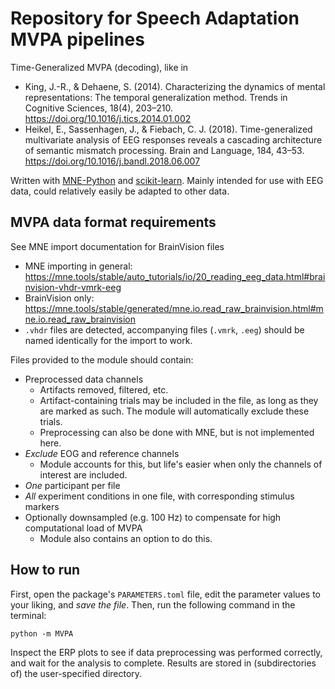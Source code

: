 # Repository for Speech Adaptation MVPA pipelines

Time-Generalized MVPA (decoding), like in
-  King, J.-R., & Dehaene, S. (2014). Characterizing the dynamics of mental representations: The temporal generalization method. Trends in Cognitive Sciences, 18(4), 203–210. https://doi.org/10.1016/j.tics.2014.01.002
- Heikel, E., Sassenhagen, J., & Fiebach, C. J. (2018). Time-generalized multivariate analysis of EEG responses reveals a cascading architecture of semantic mismatch processing. Brain and Language, 184, 43–53. https://doi.org/10.1016/j.bandl.2018.06.007

Written with [MNE-Python](https://mne.tools/stable/index.html "https://mne.tools/stable/index.html") and [scikit-learn](https://scikit-learn.org/stable/index.html "https://scikit-learn.org/stable/index.html"). Mainly intended for use with EEG data, could relatively easily be adapted to other data.

## MVPA data format requirements

See MNE import documentation for BrainVision files
- MNE importing in general: https://mne.tools/stable/auto_tutorials/io/20_reading_eeg_data.html#brainvision-vhdr-vmrk-eeg
- BrainVision only: https://mne.tools/stable/generated/mne.io.read_raw_brainvision.html#mne.io.read_raw_brainvision
- ```.vhdr``` files are detected, accompanying files (```.vmrk```, ```.eeg```) should be named identically for the import to work.

Files provided to the module should contain:
- Preprocessed data channels
  - Artifacts removed, filtered, etc.
  - Artifact-containing trials may be included in the file, as long as they are marked as such. The module will automatically exclude these trials.
  - Preprocessing can also be done with MNE, but is not implemented here.
- *Exclude* EOG and reference channels
  - Module accounts for this, but life's easier when only the channels of interest are included.
- *One* participant per file
- *All* experiment conditions in one file, with corresponding stimulus markers
- Optionally downsampled (e.g. 100 Hz) to compensate for high computational load of MVPA
  - Module also contains an option to do this.

## How to run

First, open the package's ```PARAMETERS.toml``` file, edit the parameter values to your liking, and *save the file*. Then, run the following command in the terminal:

```unix
python -m MVPA
```

Inspect the ERP plots to see if data preprocessing was performed correctly, and wait for the analysis to complete. Results are stored in (subdirectories of) the user-specified directory.